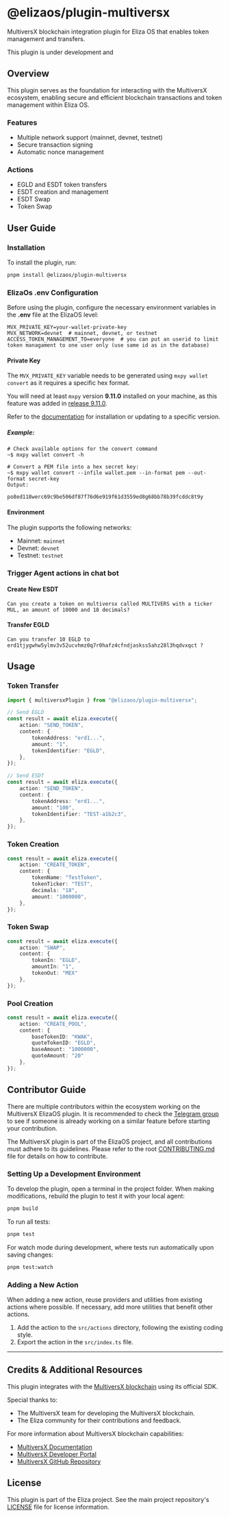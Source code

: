 # @elizaos/plugin-multiversx

MultiversX blockchain integration plugin for Eliza OS that enables token management and transfers.

This plugin is under development and

## Overview

This plugin serves as the foundation for interacting with the MultiversX ecosystem, enabling secure and efficient blockchain transactions and token management within Eliza OS.

### Features

- Multiple network support (mainnet, devnet, testnet)
- Secure transaction signing
- Automatic nonce management

### Actions
- EGLD and ESDT token transfers
- ESDT creation and management 
- ESDT Swap
- Token Swap


## User Guide

### Installation

To install the plugin, run:

```bash
pnpm install @elizaos/plugin-multiversx
```

### ElizaOs .env Configuration

Before using the plugin, configure the necessary environment variables in the **.env** file at the ElizaOS level:

```.env
MVX_PRIVATE_KEY=your-wallet-private-key
MVX_NETWORK=devnet  # mainnet, devnet, or testnet
ACCESS_TOKEN_MANAGEMENT_TO=everyone  # you can put an userid to limit token managament to one user only (use same id as in the database)
```

#### Private Key

The `MVX_PRIVATE_KEY` variable needs to be generated using `mxpy wallet convert` as it requires a specific hex format.

You will need at least `mxpy` version **9.11.0** installed on your machine, as this feature was added in [release 9.11.0](https://github.com/multiversx/mx-sdk-py-cli/releases/tag/v9.11.0).

Refer to the [documentation](https://docs.multiversx.com/sdk-and-tools/sdk-py/installing-mxpy) for installation or updating to a specific version.

##### Example:

```shell
# Check available options for the convert command
~$ mxpy wallet convert -h

# Convert a PEM file into a hex secret key:
~$ mxpy wallet convert --infile wallet.pem --in-format pem --out-format secret-key
Output:

po8ed118werc69c9be506df87f76d6e919f61d3559ed8g68bb78b39fcddc8t9y
```

#### Environment

The plugin supports the following networks:

- Mainnet: `mainnet`
- Devnet: `devnet`
- Testnet: `testnet`

### Trigger Agent actions in chat bot

#### Create New ESDT
 ```
 Can you create a token on multiversx called MULTIVERS with a ticker MUL, an amount of 10000 and 18 decimals?
 ```
#### Transfer EGLD
 ```
 Can you transfer 10 EGLD to erd1tjygwhw5ylmv3v52ucvhmz0q7r0hafz4cfndjaskss5ahz28l3hqdvxqct ?
 ```

## Usage

### Token Transfer

```typescript
import { multiversxPlugin } from "@elizaos/plugin-multiversx";

// Send EGLD
const result = await eliza.execute({
    action: "SEND_TOKEN",
    content: {
        tokenAddress: "erd1...",
        amount: "1",
        tokenIdentifier: "EGLD",
    },
});

// Send ESDT
const result = await eliza.execute({
    action: "SEND_TOKEN",
    content: {
        tokenAddress: "erd1...",
        amount: "100",
        tokenIdentifier: "TEST-a1b2c3",
    },
});
```

### Token Creation

```typescript
const result = await eliza.execute({
    action: "CREATE_TOKEN",
    content: {
        tokenName: "TestToken",
        tokenTicker: "TEST",
        decimals: "18",
        amount: "1000000",
    },
});
```

### Token Swap

```typescript
const result = await eliza.execute({
    action: "SWAP",
    content: {
        tokenIn: "EGLD",
        amountIn: "1",
        tokenOut: "MEX"
    },
});
```

### Pool Creation

```typescript
const result = await eliza.execute({
    action: "CREATE_POOL",
    content: {
        baseTokenID: "KWAK",
        quoteTokenID: "EGLD",
        baseAmount: "1000000",
        quoteAmount: "20"
    },
});
```
## Contributor Guide

There are multiple contributors within the ecosystem working on the MultiversX ElizaOS plugin. It is recommended to check the [Telegram group](https://t.me/@MultiversXDevelopers) to see if someone is already working on a similar feature before starting your contribution.

The MultiversX plugin is part of the ElizaOS project, and all contributions must adhere to its guidelines.
Please refer to the root [CONTRIBUTING.md](../../CONTRIBUTING.md) file for details on how to contribute.

### Setting Up a Development Environment

To develop the plugin, open a terminal in the project folder. When making modifications, rebuild the plugin to test it with your local agent:

```bash
pnpm build
```

To run all tests:

```bash
pnpm test
```

For watch mode during development, where tests run automatically upon saving changes:

```bash
pnpm test:watch
```

### Adding a New Action

When adding a new action, reuse providers and utilities from existing actions where possible. If necessary, add more utilities that benefit other actions.

1. Add the action to the `src/actions` directory, following the existing coding style.
2. Export the action in the `src/index.ts` file.

---

## Credits & Additional Resources

This plugin integrates with the [MultiversX blockchain](https://multiversx.com/) using its official SDK.

Special thanks to:
- The MultiversX team for developing the MultiversX blockchain.
- The Eliza community for their contributions and feedback.

For more information about MultiversX blockchain capabilities:
- [MultiversX Documentation](https://docs.multiversx.com/)
- [MultiversX Developer Portal](https://docs.multiversx.com/developers/getting-started/introduction)
- [MultiversX GitHub Repository](https://github.com/multiversx/mx-sdk-js)

## License

This plugin is part of the Eliza project. See the main project repository's [LICENSE](../../LICENSE) file for license information.

